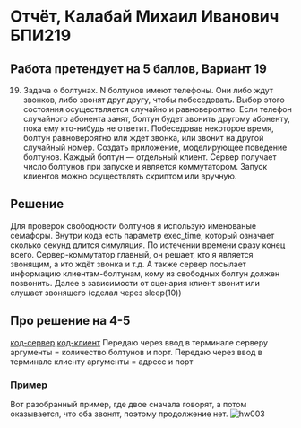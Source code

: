 # Отчёт, Калабай Михаил Иванович БПИ219
## Работа претендует на 5 баллов, Вариант 19

19. Задача о болтунах. N болтунов имеют телефоны. Они либо ждут
звонков, либо звонят друг другу, чтобы побеседовать. Выбор этого
состояния осуществляется случайно и равновероятно. Если телефон случайного абонента занят, болтун будет звонить другому абоненту, пока ему кто-нибудь не ответит. Побеседовав некоторое время, болтун равновероятно или ждет звонка, или звонит на другой
случайный номер. Создать приложение, моделирующее поведение болтунов. Каждый болтун — отдельный клиент. Сервер
получает число болтунов при запуске и является коммутатором.
Запуск клиентов можно осуществлять скриптом или вручную.

## Решение
Для проверок свободности болтунов я использую именованые семафоры. Внутри кода есть параметр exec_time, 
который означает сколько секунд длится симуляция. По истечении времени сразу конец всего. 
Сервер-коммутатор главный, он решает, кто я является звонящим, а кто ждёт звонка и т.д.
А также сервер посылает информацию клиентам-болтунам, кому из свободных болтун должен позвонить.
Далее в зависимости от сценария клиент звонит или слушает звонящего (сделал через sleep(10))

## Про решение на 4-5 
[код-сервер]([https://github.com/Kalabay/os_hw03/blob/main/mainserver.c])
[код-клиент]([https://github.com/Kalabay/os_hw03/blob/main/callclient.c])
Передаю через ввод в терминале серверу аргументы = количество болтунов и порт.
Передаю через ввод в терминале клиенту аргументы = адресс и порт


### Пример
Вот разобранный пример, где двое сначала говорят, а потом оказывается, что оба звонят, поэтому продолжение нет.
![hw003](https://github.com/Kalabay/os_hw03/assets/90344366/e91b2402-743e-4d6c-8239-17fc44d26d70)
